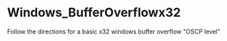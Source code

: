 # Windows_BufferOverflowx32
Follow the directions for a basic x32 windows buffer overflow "OSCP level"
